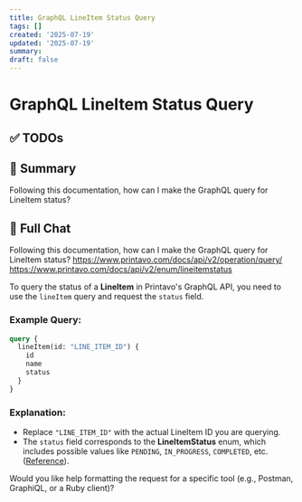 ```yaml
---
title: GraphQL LineItem Status Query
tags: []
created: '2025-07-19'
updated: '2025-07-19'
summary:
draft: false
---
```


# GraphQL LineItem Status Query

## ✅ TODOs


## 📌 Summary
Following this documentation, how can I make the GraphQL query for LineItem status?

## 🧠 Full Chat


Following this documentation, how can I make the GraphQL query for LineItem status?
https://www.printavo.com/docs/api/v2/operation/query/
https://www.printavo.com/docs/api/v2/enum/lineitemstatus




To query the status of a **LineItem** in Printavo's GraphQL API, you need to use the `lineItem` query and request the `status` field.

### Example Query:
```graphql
query {
  lineItem(id: "LINE_ITEM_ID") {
    id
    name
    status
  }
}
```

### Explanation:
- Replace `"LINE_ITEM_ID"` with the actual LineItem ID you are querying.
- The `status` field corresponds to the **LineItemStatus** enum, which includes possible values like `PENDING`, `IN_PROGRESS`, `COMPLETED`, etc. ([Reference](https://www.printavo.com/docs/api/v2/enum/lineitemstatus)).

Would you like help formatting the request for a specific tool (e.g., Postman, GraphiQL, or a Ruby client)?
